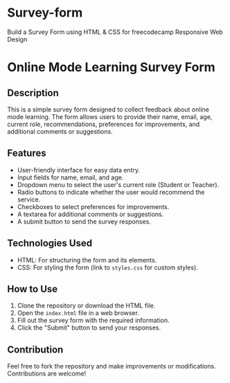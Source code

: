 # Survey-form
Build a Survey Form using HTML &amp; CSS for freecodecamp Responsive Web Design

# Online Mode Learning Survey Form

## Description
This is a simple survey form designed to collect feedback about online mode learning. The form allows users to provide their name, email, age, current role, recommendations, preferences for improvements, and additional comments or suggestions.

## Features
- User-friendly interface for easy data entry.
- Input fields for name, email, and age.
- Dropdown menu to select the user's current role (Student or Teacher).
- Radio buttons to indicate whether the user would recommend the service.
- Checkboxes to select preferences for improvements.
- A textarea for additional comments or suggestions.
- A submit button to send the survey responses.

## Technologies Used
- HTML: For structuring the form and its elements.
- CSS: For styling the form (link to `styles.css` for custom styles).

## How to Use
1. Clone the repository or download the HTML file.
2. Open the `index.html` file in a web browser.
3. Fill out the survey form with the required information.
4. Click the "Submit" button to send your responses.

## Contribution
Feel free to fork the repository and make improvements or modifications. Contributions are welcome!
